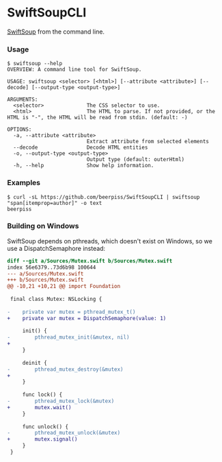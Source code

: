# SwiftSoupCLI
[SwiftSoup](https://github.com/scinfu/SwiftSoup) from the command line.

### Usage
```
$ swiftsoup --help
OVERVIEW: A command line tool for SwiftSoup.

USAGE: swiftsoup <selector> [<html>] [--attribute <attribute>] [--decode] [--output-type <output-type>]

ARGUMENTS:
  <selector>              The CSS selector to use.
  <html>                  The HTML to parse. If not provided, or the HTML is "-", the HTML will be read from stdin. (default: -)

OPTIONS:
  -a, --attribute <attribute>
                          Extract attribute from selected elements
  --decode                Decode HTML entities
  -o, --output-type <output-type>
                          Output type (default: outerHtml)
  -h, --help              Show help information.
```

### Examples
```
$ curl -sL https://github.com/beerpiss/SwiftSoupCLI | swiftsoup "span[itemprop=author]" -o text
beerpiss
```

### Building on Windows
SwiftSoup depends on pthreads, which doesn't exist on Windows, so we use a DispatchSemaphore instead:
```diff
diff --git a/Sources/Mutex.swift b/Sources/Mutex.swift
index 56e6379..73d6b98 100644
--- a/Sources/Mutex.swift
+++ b/Sources/Mutex.swift
@@ -10,21 +10,21 @@ import Foundation
 
 final class Mutex: NSLocking {
     
-    private var mutex = pthread_mutex_t()
+    private var mutex = DispatchSemaphore(value: 1)
 
     init() {
-        pthread_mutex_init(&mutex, nil)
+        
     }
 
     deinit {
-        pthread_mutex_destroy(&mutex)
+        
     }
 
     func lock() {
-        pthread_mutex_lock(&mutex)
+        mutex.wait()
     }
 
     func unlock() {
-        pthread_mutex_unlock(&mutex)
+        mutex.signal()
     }
 }
```
